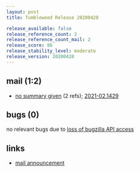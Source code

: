```yaml
---
layout: post
title: Tumbleweed Release 20200428

release_available: false
release_reference_count: 2
release_reference_count_mail: 2
release_score: 86
release_stability_level: moderate
release_version: 20200428
---
```


## mail (1:2)

- [no summary given](https://github.com/boombatower/tumbleweed-review/issues/10) (2 refs); [2021-02.1429](https://github.com/boombatower/tumbleweed-review/issues/10)

## bugs (0)

<!--more-->

no relevant bugs due to [loss of bugzilla API access](https://bugzilla.opensuse.org/show_bug.cgi?id=1157722)



## links

- [mail announcement](https://github.com/boombatower/tumbleweed-review/issues/10)
